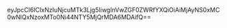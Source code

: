 eyJpcCI6ICIxNzIuNjcuMTk3Ljg5IiwgInVwZGF0ZWRfYXQiOiAiMjAyNS0xMC0wNlQxNzoxMTo0Ni44NTY5MjQrMDA6MDAifQ==